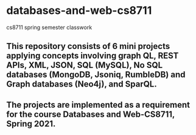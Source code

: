 # databases-and-web-cs8711
cs8711 spring semester classwork

## This repository consists of 6 mini projects applying concepts involving graph QL, REST APIs, XML, JSON, SQL (MySQL), No SQL databases (MongoDB, Jsoniq, RumbleDB) and Graph databases (Neo4j), and SparQL.
## The projects are implemented as a requirement for the course Databases and Web-CS8711, Spring 2021.
